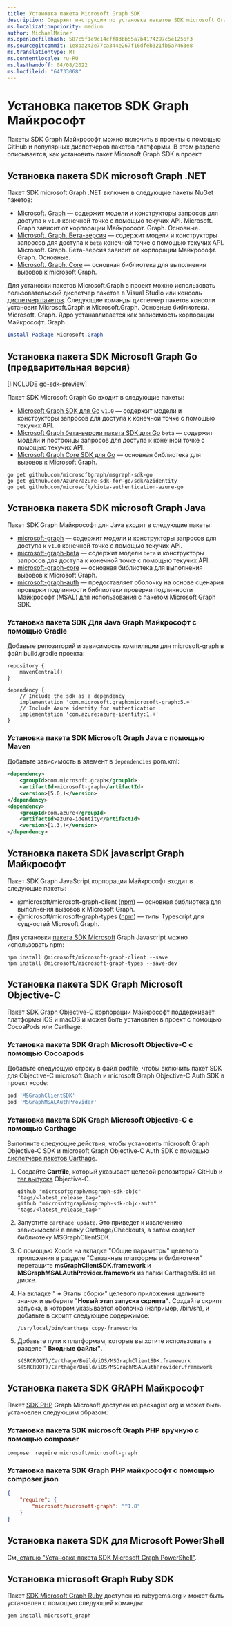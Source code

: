 ```yaml
---
title: Установка пакета Microsoft Graph SDK
description: Содержит инструкции по установке пакетов SDK microsoft Graph C#, Java, JavaScript, Objective-C, PHP и Ruby.
ms.localizationpriority: medium
author: MichaelMainer
ms.openlocfilehash: 587c5f1e9c14cff83bb55a7b4174297c5e1256f3
ms.sourcegitcommit: 1e8ba243e77ca344e267f16dfeb321fb5a7463e8
ms.translationtype: MT
ms.contentlocale: ru-RU
ms.lasthandoff: 04/08/2022
ms.locfileid: "64733068"
---
```

# <a name="install-the-microsoft-graph-sdks"></a>Установка пакетов SDK Graph Майкрософт

Пакеты SDK Graph Майкрософт можно включить в проекты с помощью GitHub и популярных диспетчеров пакетов платформы. В этом разделе описывается, как установить пакет Microsoft Graph SDK в проект.

## <a name="install-the-microsoft-graph-net-sdk"></a>Установка пакета SDK microsoft Graph .NET

Пакет SDK microsoft Graph .NET включен в следующие пакеты NuGet пакетов:

- [Microsoft. Graph](https://github.com/microsoftgraph/msgraph-sdk-dotnet) — содержит модели и конструкторы запросов для доступа к `v1.0` конечной точке с помощью текучих API. Microsoft. Graph зависит от корпорации Майкрософт. Graph. Основные.
- [Microsoft. Graph. Бета-версия](https://github.com/microsoftgraph/msgraph-beta-sdk-dotnet) — содержит модели и конструкторы запросов для доступа к `beta` конечной точке с помощью текучих API. Microsoft. Graph. Бета-версия зависит от корпорации Майкрософт. Graph. Основные.
- [Microsoft. Graph. Core](https://github.com/microsoftgraph/msgraph-sdk-dotnet) — основная библиотека для выполнения вызовов к microsoft Graph.

Для установки пакетов Microsoft.Graph в проект можно использовать пользовательский диспетчер пакетов в Visual Studio или консоль [диспетчер пакетов](/nuget/quickstart/install-and-use-a-package-in-visual-studio). Следующие команды диспетчер пакетов консоли установит Microsoft.Graph и Microsoft.Graph. Основные библиотеки. Microsoft. Graph. Ядро устанавливается как зависимость корпорации Майкрософт. Graph.

```PowerShell
Install-Package Microsoft.Graph
```

## <a name="install-the-microsoft-graph-go-sdk-preview"></a>Установка пакета SDK Microsoft Graph Go (предварительная версия)

[!INCLUDE [go-sdk-preview](../../includes/go-sdk-preview.md)]

Пакет SDK Microsoft Graph Go входит в следующие пакеты:

- [Microsoft Graph SDK для Go](https://github.com/microsoftgraph/msgraph-sdk-go) `v1.0` — содержит модели и конструкторы запросов для доступа к конечной точке с помощью текучих API.
- [Microsoft Graph бета-версии пакета SDK для Go](https://github.com/microsoftgraph/msgraph-beta-sdk-go) `beta` — содержит модели и построицы запросов для доступа к конечной точке с помощью текучих API.
- [Microsoft Graph Core SDK для Go](https://github.com/microsoftgraph/msgraph-sdk-go-core) — основная библиотека для вызовов к Microsoft Graph.

```Shell
go get github.com/microsoftgraph/msgraph-sdk-go
go get github.com/Azure/azure-sdk-for-go/sdk/azidentity
go get github.com/microsoft/kiota-authentication-azure-go
```

## <a name="install-the-microsoft-graph-java-sdk"></a>Установка пакета SDK microsoft Graph Java

Пакет SDK Graph Майкрософт для Java входит в следующие пакеты:

- [microsoft-graph](https://github.com/microsoftgraph/msgraph-sdk-java) — содержит модели и конструкторы запросов для доступа к `v1.0` конечной точке с помощью текучих API.
- [microsoft-graph-beta](https://github.com/microsoftgraph/msgraph-beta-sdk-java) — содержит модели `beta` и конструкторы запросов для доступа к конечной точке с помощью текучих API.
- [microsoft-graph-core](https://github.com/microsoftgraph/msgraph-sdk-java-core) — основная библиотека для выполнения вызовов к Microsoft Graph.
- [microsoft-graph-auth](https://github.com/microsoftgraph/msgraph-sdk-java-auth) — предоставляет оболочку на основе сценария проверки подлинности библиотеки проверки подлинности Майкрософт (MSAL) для использования с пакетом Microsoft Graph SDK.

### <a name="install-the-microsoft-graph-java-sdk-via-gradle"></a>Установка пакета SDK Для Java Graph Майкрософт с помощью Gradle

Добавьте репозиторий и зависимость компиляции для microsoft-graph в файл build.gradle проекта:

```Gradle
repository {
    mavenCentral()
}

dependency {
    // Include the sdk as a dependency
    implementation 'com.microsoft.graph:microsoft-graph:5.+'
    // Include Azure identity for authentication
    implementation 'com.azure:azure-identity:1.+'
}
```

### <a name="install-the-microsoft-graph-java-sdk-via-maven"></a>Установка пакета SDK Microsoft Graph Java с помощью Maven

Добавьте зависимость в элемент в `dependencies` pom.xml:

```xml
<dependency>
    <groupId>com.microsoft.graph</groupId>
    <artifactId>microsoft-graph</artifactId>
    <version>[5.0,)</version>
</dependency>
<dependency>
    <groupId>com.azure</groupId>
    <artifactId>azure-identity</artifactId>
    <version>[1.3,)</version>
</dependency>
```

## <a name="install-the-microsoft-graph-javascript-sdk"></a>Установка пакета SDK javascript Graph Майкрософт

Пакет SDK Graph JavaScript корпорации Майкрософт входит в следующие пакеты:

- @microsoft/microsoft-graph-client ([npm](https://www.npmjs.com/package/@microsoft/microsoft-graph-client)) — основная библиотека для выполнения вызовов к Microsoft Graph.
- @microsoft/microsoft-graph-types ([npm](https://www.npmjs.com/package/@microsoft/microsoft-graph-types)) — типы Typescript для сущностей Microsoft Graph.

Для установки [пакета SDK Microsoft](https://www.npmjs.com) Graph Javascript можно использовать npm:

```Shell
npm install @microsoft/microsoft-graph-client --save
npm install @microsoft/microsoft-graph-types --save-dev
```

## <a name="install-the-microsoft-graph-objective-c-sdk"></a>Установка пакета SDK Graph Microsoft Objective-C

Пакет SDK Graph Objective-C корпорации Майкрософт поддерживает платформы iOS и macOS и может быть установлен в проект с помощью CocoaPods или Carthage.

### <a name="install-the-microsoft-graph-objective-c-sdk-using-cocoapods"></a>Установка пакета SDK Graph Microsoft Objective-C с помощью Cocoapods

Добавьте следующую строку в файл podfile, чтобы включить пакет SDK для Objective-C microsoft Graph и microsoft Graph Objective-C Auth SDK в проект xcode:

```ruby
pod 'MSGraphClientSDK'
pod 'MSGraphMSALAuthProvider'
```

### <a name="install-the-microsoft-graph-objective-c-sdk-using-carthage"></a>Установка пакета SDK Graph Microsoft Objective-C с помощью Carthage

Выполните следующие действия, чтобы установить microsoft Graph Objective-C SDK и microsoft Graph Objective-C Auth SDK с помощью [диспетчера пакетов Carthage](https://github.com/Carthage/Carthage).

1. Создайте **Cartfile**, который указывает целевой репозиторий GitHub и [тег выпуска](https://github.com/microsoftgraph/msgraph-sdk-objc/releases) Objective-C.

    ```text
    github "microsoftgraph/msgraph-sdk-objc" "tags/<latest_release_tag>"
    github "microsoftgraph/msgraph-sdk-objc-auth" "tags/<latest_release_tag>"
    ```

1. Запустите `carthage update`. Это приведет к извлечению зависимостей в папку Carthage/Checkouts, а затем создаст библиотеку MSGraphClientSDK.

1. С помощью Xcode на вкладке "Общие параметры" целевого приложения в разделе  "Связанные платформы и библиотеки" перетащите **msGraphClientSDK.framework** и **MSGraphMSALAuthProvider.framework** из папки Carthage/Build на диске.

1. На вкладке " **+** Этапы сборки" целевого приложения щелкните значок и выберите "**Новый этап запуска скрипта"**. Создайте скрипт запуска, в котором указывается оболочка (например, /bin/sh), и добавьте в скрипт следующее содержимое:

    ```Shell
    /usr/local/bin/carthage copy-frameworks
    ```

1. Добавьте пути к платформам, которые вы хотите использовать в разделе " **Входные файлы"**.

    ```Shell
    $(SRCROOT)/Carthage/Build/iOS/MSGraphClientSDK.framework
    $(SRCROOT)/Carthage/Build/iOS/MSGraphMSALAuthProvider.framework
    ```

## <a name="install-the-microsoft-graph-php-sdk"></a>Установка пакета SDK GRAPH Майкрософт

Пакет [SDK PHP](https://github.com/microsoftgraph/msgraph-sdk-php) Graph Microsoft доступен из packagist.org и может быть [](https://packagist.org/packages/microsoft/microsoft-graph) установлен следующим образом:

### <a name="install-the-microsoft-graph-php-sdk-manually-using-composer"></a>Установка пакета SDK microsoft Graph PHP вручную с помощью composer

```Shell
composer require microsoft/microsoft-graph
```

### <a name="install-the-microsoft-graph-php-sdk-using-composerjson"></a>Установка пакета SDK Graph PHP майкрософт с помощью composer.json

```json
{
    "require": {
        "microsoft/microsoft-graph": "^1.8"
    }
}
```

## <a name="install-the-microsoft-powershell-sdk"></a>Установка пакета SDK для Microsoft PowerShell

См[. статью "Установка пакета SDK Microsoft Graph PowerShell"](../powershell/installation.md).

## <a name="install-the-microsoft-graph-ruby-sdk"></a>Установка microsoft Graph Ruby SDK

Пакет [SDK Microsoft Graph Ruby](https://github.com/microsoftgraph/msgraph-sdk-ruby) доступен из rubygems.org и может [](https://rubygems.org/) быть установлен с помощью следующей команды:

```ruby
gem install microsoft_graph
```
